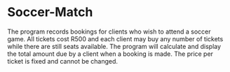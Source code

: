 # Soccer-Match
The program records bookings for clients who wish to attend a soccer game. All tickets cost R500 and each client may buy any number of tickets while there are still seats available. The program will  calculate and display the total amount due by a client when a booking is made. The price per ticket is  fixed and cannot be changed.

